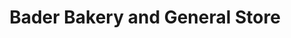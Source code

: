 ---
title: "Bader Bakery and General Store"
url: /fysl-abd/bader-bakery-and-general-store/
shop: Bäckerei
---